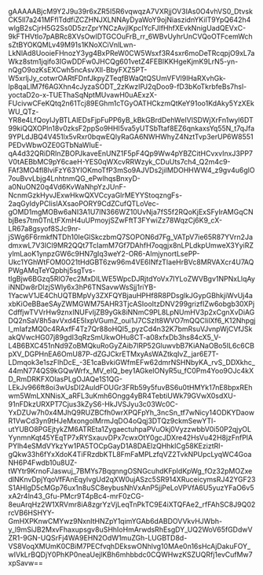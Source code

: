 gAAAAABjcM9Y2J9u39r6xZR5I5R6vqwqzA7VXRjjOV3IAs0O4vhVS0_DtvskCK5Il7a241MFflTddfiZCZHNJXLNNAyDyaWoY9ojNiaszidnYKilT9YpQ642h4wlgB2sCjrH5G2Ss0D5zrZprYNCzAvjIKpcIYcFJlfHhfXEvkNnigUadQEVxC-9kFTHVtlo7pABRc8XVsOwIDTGCOuFrB_rr_6WBvUyhrUnCVQoOTFcemWchsZtBYOKQMLv49M91s1KNoXCiVnlLwn-LkNlAd8UooieFHnozY3yg4BxPReW0CW5Wsxf3R4sxr6moDeTRcqpjO9xL7aWkz8stm1jqifo3IGwDDFw0JHCQg601vetZ4FEBIKKHgeKjmK9LrN5-yn-nQgO9ozKsEXCwh5ncAsvXIl-BbyFXZ5PT-W5xrljJy_cotwrOARtFDnfJkpyZTeqfBWaQtQSUmVFVl9IHaRXvhGk-lp8qaLlM7f6AGXhn4cJyzaSODT_2zKwzIPJ2qDoo9-fD3bKoTkrbfeBs7hsl-yoctaD2o-x-TUEThaSqNptMUvawH0uAExzX-FUcivwCFeKQtq2n61Tcj89EGhm1cTGyOATHCkzmQtKeY91oo1KdAky5YzXEkWU_QTz-YR8e4LfQoyIJyBTLAlEDsFjpFuPP6yB_kBkGBrdDehWeIVlSDWjXrFn1wyl6DT99kiQQXOPln18v0zksF2ppSo9HHI5va5yUTSbTtaf8EZ6qnkaxsYq55N_t7qJfa9YPLdJBQ4V451lx5vRxr0bqwEQIyRaGA6NWHWhyZ4NztTvp3erUP6W8551PEDvWbwOZE0GTbNaWIuE-qA4d32QRiDRInZBOPJkaveEnUNZ1F5pF4Qp9Ww4pYBZCitHCvxvInxJ3PP7V0tAEBbMC9pY6caeH-YES0qWXcvRRWzyk_CDuUts7ch4_Q2m4c9-FAf3MO4fl8lviFzY63YIOKmoTfP3mSo9AJVDs2jilMDOHHWW4_z9gv4u6glO7ouBvvLbjg4LnhtnmQG_ePwlhqsBnxyD-a0NuON20q4Vd6KvWaNhpYzJUnF-NcnmGzkHyvJExwHkwQXVCcyaGlrMEYYStoqzngFs-2aqGyIdyPCIislAXsaoPORY9CdZCufQTLoVec-gOMD1mgMOBw6aNI3A1U7IN366WZ10UvNja7fS5f2RQoKjExSFyIrAMGqCNbjBes7tm0TnLtFXmH4uUPmoyjSZwFftT3FYwiZz78WqzCj6K9_cX-LR67a8gsyof8SJc9nr-jSWg6F6rmkfNTDh10IeGlSkczbmQ7SOPON6d7Fg_VATpV7ie65R87YVrn2JadmxwL7V3ICl9MR2QQt7TcIamM7Gf7DAhfH7oqgjx8nLPLdkpUmweX3YyiRZylmLaoK1ynpzGW6c9HN7gIq3weY2-OR6-AImjynortLsePP-Ukc1YGhWtFOM0O21tHdGBT6zw96m4VE6INfzTIaeHrBVc8MRVAXcr4U7AQPWgAMqTeYQpbhj5sgTvs-tlgBjw6BGzq5RlO7ec2MxDILWE5WpcDJRjtdYoVx7IYLoZWVBgv1NPNxLlqAyiNNDw8rDIzjSWly6x3hP6TNSavwWsSjj1riYB-1YacwV1JE4ChUQTBMpVy3ZXFQYBjauHPHf8R8PDsglkJGypGBhkjiWvUj4axbKiOeBBaeSAyZWMGWM75AHR3TjcASIooItzDNV299grizfIZw6obgb30XPjCdffjwTVVrHw9znxINUFvIjZB9yGk8iNNmC9PL8LpNUmHV3p2xCgnXvDiAGDQ2nSaV8h5avVxd4E5IxpVGumZ_oui1J7CSzIt8WVO7mQQCIilXf6_K12NhpgjI_mIafzMQ0c4RAxfF4Tz7Qr88oHQl5_pyzCd4n32K7bmRsuVJvnpWjCVfJSkakQVwcHG07j89gdI3qRzSmUkwOHu8CT-a08xfxDb3hs84cX5_V-L4B6BXC451nNd9ZoBMQkuRoGyZAib7lRP52GluwvbB7KiANaOBo5IL6c6CBpXV_DGPHnEA6OmU87P-dZGJCkrETMxyAsWAZtkqIvZ_jar6E7T-LDmqok3e1szFlhDcE_-3E1caBvkiGWfmEFw62dmrNSHNbyKA_rvS_DDXkhc_44mN774QS9kGQwWrfx_MV_eIQ_bey1AGkeIONyR5u_fC0Pm4Yoo9OJc4kXD_RmDRKFXOIasPLgOJAQe1S1QG-LEkJv966ft8oi3wUsDI2AuldFOUGr3FRb59y5fuvBS6u0tHMYk17nE8bpxREhwm5WmLXNNisX_aRFL3uKmh6Ongg4yBR4TebtiUWk79GVwX0sdXU-91nFDkzURXPT7Cjus3kZyS6-HkJVSJyu3c03Wc0C-YxDZUw7h0x4MJhQ9RUZBCfh0wrXPQFpYh_3ncSn_tf7wNicy14ODKYDaowR1VwCd3yn9tHJeMxongoIMrmJqDO4oQqj3DTQz9ckmSewYTl-utYUBO8PGEjtykZM6ATREta1ZygaectuhpaPVuOkj0VyzzwbbV0i50P2qjyOLYynmnKqt45YEqTP7xRYSxauvDPx7cwxOtY0gcJDXre42HsVu42H8jzFnfPlAPYlh4eSMdVYkzYw1PA5TOCpGayD1A8DAElzQHhklCg58KEziztRI-gQkw33h6fYxXdoK4TiFRzdbKTL8FmFaMPLzfqVZ2TvkNPUpcLyqWC4GoaNH6P4Fwdb10u8UZ-tWYtr9KrnoFJaswuj_7BMYs7BqqnngOSNGcuhdKFpIdKpWg_fOz32pMOZxedlNKnvDpjYqoVfFAnEqylvgUd2qXW0ujASzc5SR914XRuceicymsRJ42YGF23S1AHlgD5cMGp76ux1n8uSC8eybusNhVxAnP5jjPeLoVPVfA6U5yuzYFaO6v5xA2r4ln43_Gfu-PMcr9T4pBc4-mrF0zCG-8euArqHz2W1XRVmr8iA8zgrYzVjLeqTnPkTC9E4iXTQFAe2_rfFAhSC8J9Q02rcVB6HSHYY-GmHXPKnwCMYwz9NxnItHNZpY1qimYGAb6dABDOVVkvHJWbh-y_l9mSiJB2MxvFhaxupsgv8uSHhIoHmArwdsRhEsgDY_UQ2WoV65fGDdwVZR1-9GN-UQSrFj4WA9EHN2OdW1muZGh-LUGBTD8d-VS8VoqXMUmK0CBiM7PECfvqhDEkswONhlvg10MAe0n16sHcAjDakuFOY_wIVkLrBQDjY0PhKP0neaUejlKBh6mhbbdc0CQWHwzKSZUQRfj1evCufMw7xpSavw==